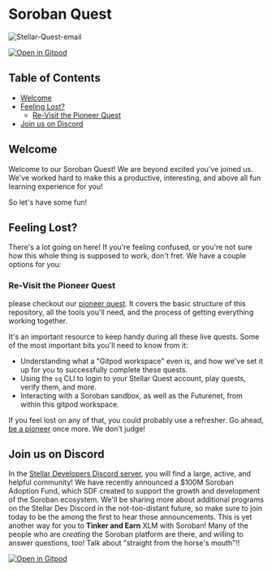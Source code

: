 # Soroban Quest <!-- omit in toc -->

![Stellar-Quest-email][series-5-img]

[![Open in Gitpod][gp-btn]][gitpod]

## Table of Contents <!-- omit in toc -->

- [Welcome](#welcome)
- [Feeling Lost?](#feeling-lost)
  - [Re-Visit the Pioneer Quest](#re-visit-the-pioneer-quest)
- [Join us on Discord](#join-us-on-discord)

## Welcome

Welcome to our Soroban Quest! We are beyond excited you've joined us. We've
worked hard to make this a productive, interesting, and above all fun learning
experience for you!

So let's have some fun!

## Feeling Lost?

There's a lot going on here! If you're feeling confused, or you're not sure how
this whole thing is supposed to work, don't fret. We have a couple options for
you:

### Re-Visit the Pioneer Quest

please checkout our [pioneer quest][pioneer]. It covers the basic structure of
this repository, all the tools you'll need, and the process of getting
everything working together.

It's an important resource to keep handy during all these live quests. Some of
the most important bits you'll need to know from it:

- Understanding what a "Gitpod workspace" even is, and how we've set it up for
  you to successfully complete these quests.
- Using the `sq` CLI to login to your Stellar Quest account, play quests, verify
  them, and more.
- Interacting with a Soroban sandbox, as well as the Futurenet, from within this
  gitpod workspace.

If you feel lost on any of that, you could probably use a refresher. Go ahead,
[be a pioneer][pioneer] once more. We don't judge!

## Join us on Discord

In the [Stellar Developers Discord server][dev-discord], you will find a large,
active, and helpful community! We have recently announced a $100M Soroban
Adoption Fund, which SDF created to support the growth and development of the
Soroban ecosystem. We'll be sharing more about additional programs on the
Stellar Dev Discord in the not-too-distant future, so make sure to join today to
be the among the first to hear those announcements. This is yet another way for
you to **Tinker and Earn** XLM with Soroban! Many of the people who are
_creating_ the Soroban platform are there, and willing to answer questions, too!
Talk about "straight from the horse's mouth"!!

[![Open in Gitpod][gp-btn]][gitpod]

[series-5-img]: https://user-images.githubusercontent.com/4383610/200077219-de8e1f20-9878-4705-bec6-ced9a3904694.jpg
[gp-btn]: https://gitpod.io/button/open-in-gitpod.svg
[gitpod]: https://gitpod.io/#ENV=prod/https://github.com/stellar/soroban-quest
[pioneer]: https://github.com/stellar/soroban-quest--pioneer
[dev-discord]: https://discord.gg/stellardev
